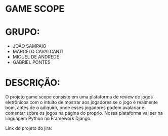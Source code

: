 # GAME SCOPE

# GRUPO:
* JOÃO SAMPAIO
* MARCELO CAVALCANTI
* MIGUEL DE ANDREDE
* GABRIEL PONTES

# DESCRIÇÃO:

O projeto game scope consiste em uma plataforma de review de jogos eletrônicos com o intuito de mostrar aos jogadores se o jogo é realmente bom, antes de o adiquirir, onde esses jogadores podem avalariar e comentar sobre os jogos na página do proprio. Nossa plataforma vai ser na linguagem Python no Framework Django.

Link do projeto do jira: 
